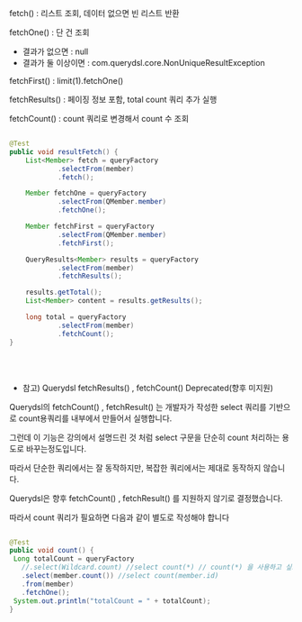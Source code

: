 fetch() : 리스트 조회, 데이터 없으면 빈 리스트 반환

fetchOne() : 단 건 조회
* 결과가 없으면 : null
* 결과가 둘 이상이면 : com.querydsl.core.NonUniqueResultException

fetchFirst() : limit(1).fetchOne()

fetchResults() : 페이징 정보 포함, total count 쿼리 추가 실행

fetchCount() : count 쿼리로 변경해서 count 수 조회

```java

@Test
public void resultFetch() {
    List<Member> fetch = queryFactory
            .selectFrom(member)
            .fetch();

    Member fetchOne = queryFactory
            .selectFrom(QMember.member)
            .fetchOne();

    Member fetchFirst = queryFactory
            .selectFrom(QMember.member)
            .fetchFirst();

    QueryResults<Member> results = queryFactory
            .selectFrom(member)
            .fetchResults();

    results.getTotal();
    List<Member> content = results.getResults();

    long total = queryFactory
            .selectFrom(member)
            .fetchCount();
}

```

<br/><br/>

+ 참고)  Querydsl fetchResults() , fetchCount() Deprecated(향후 미지원)


Querydsl의 fetchCount() , fetchResult() 는 개발자가 작성한 select 쿼리를 기반으로 count용쿼리를 내부에서 만들어서 실행합니다.

그런데 이 기능은 강의에서 설명드린 것 처럼 select 구문을 단순히 count 처리하는 용도로 바꾸는정도입니다. 

따라서 단순한 쿼리에서는 잘 동작하지만, 복잡한 쿼리에서는 제대로 동작하지 않습니다.

Querydsl은 향후 fetchCount() , fetchResult() 를 지원하지 않기로 결정했습니다.

따라서 count 쿼리가 필요하면 다음과 같이 별도로 작성해야 합니다


```java

@Test
public void count() {
 Long totalCount = queryFactory
   //.select(Wildcard.count) //select count(*) // count(*) 을 사용하고 싶으면 예제의 주석처럼 Wildcard.count 를 사용하시면 됩니다
   .select(member.count()) //select count(member.id)
   .from(member)
   .fetchOne();
 System.out.println("totalCount = " + totalCount);
}

```




